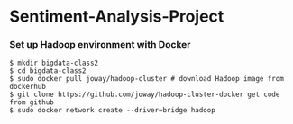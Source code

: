 # Sentiment-Analysis-Project
### Set up Hadoop environment with Docker
```
$ mkdir bigdata-class2
$ cd bigdata-class2 
$ sudo docker pull joway/hadoop-cluster # download Hadoop image from dockerhub
$ git clone https://github.com/joway/hadoop-cluster-docker get code from github
$ sudo docker network create --driver=bridge hadoop 
```
